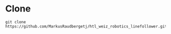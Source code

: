# Clone
```console
git clone https://github.com/MarkusRaudbergetj/htl_weiz_robotics_linefollower.git 
```
